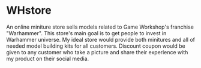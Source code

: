 # WHstore
 An online miniture store sells models related to Game Workshop's franchise "Warhammer". This store's main goal is to get people to invest in Warhammer universe. My ideal store would provide both minitures and all of needed model building kits for all customers.  Discount coupon would be given to any customer who take a picture and share their experience with my product on their social media.
